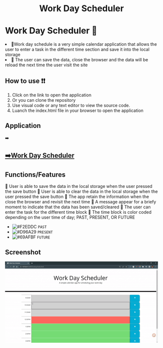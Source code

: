<h1 align="center">Work Day Scheduler
  
# Work Day Scheduler 📅

  <li>
    🔸Work day schedule is a very simple calendar application that allows the user to enter a task in the different time section and save it into the local storage
  </li>
  <li>🔸 The user can save the data, close the browser and the data will be reload the next time the user visit the site
  </li>


## How to use ❗❗
1. Click on the link to open the application
2. Or you can clone the repository
3. Use visual code or any text editor to view the source code. 
4. Luanch the index.html file in your browser to open the application

## Application
➡️<a href="https://sophoanmeas.github.io/Carleton-University-Web-Dev/03-JavaScript/Develop/" target="_blank"><h2>➡️Work Day Scheduler</a>

## Functions/Features
🌟 User is able to save the data in the local storage when the user pressed the save button
🌟 User is able to clear the data in the local storage when the user pressed the save button
🌟 The app retain the information when the close the browser and revisit the next time
🌟 A message appear for a briefy moment to indicate that the data has been saved/cleared
🌟 The user can enter the task for the different time block
🌟 The time block is color coded depending on the user time of day; PAST, PRESENT, OR FUTURE
  * ![#F2EDDC](https://via.placeholder.com/15/F2EDDC/000000?text=+) `PAST` 
  * ![#D96A29](https://via.placeholder.com/15/D96A29/000000?text=+) `PRESENT`
  * ![#69AFBF](https://via.placeholder.com/15/1589F0/000000?text=+) `FUTURE` 

## Screenshot
![Alt text](https://github.com/SophoanMeas/work-day-scheduler/blob/main/Develop/assets/img/screenshot.gif)
